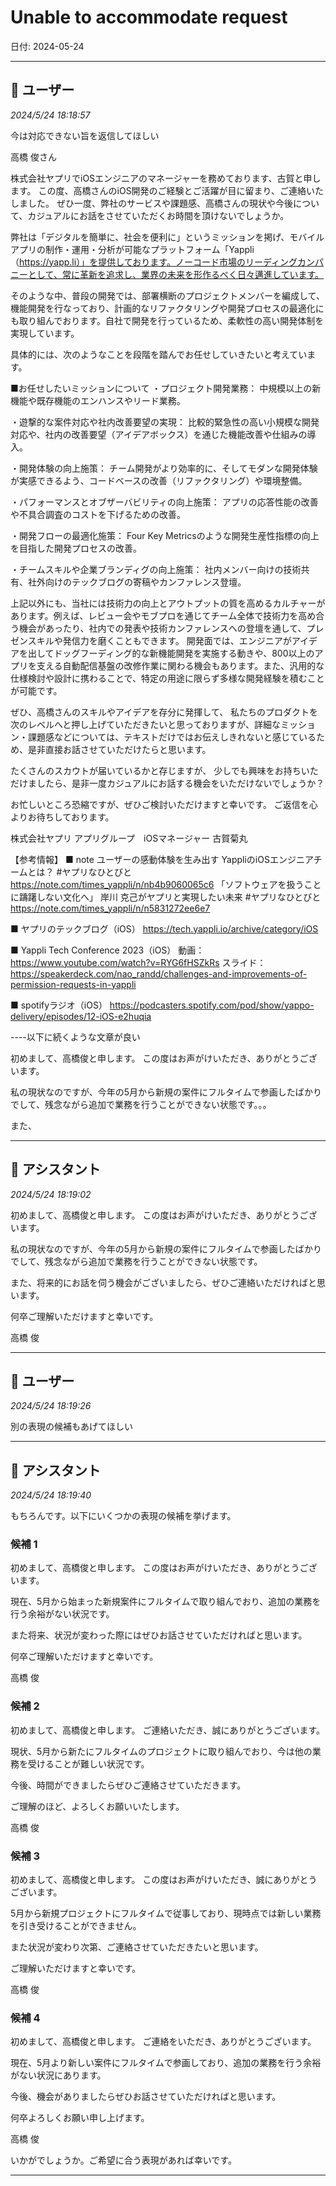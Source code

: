 # Unable to accommodate request

日付: 2024-05-24

---

## 👤 ユーザー
*2024/5/24 18:18:57*

今は対応できない旨を返信してほしい

高橋 俊さん

株式会社ヤプリでiOSエンジニアのマネージャーを務めております、古賀と申します。
この度、高橋さんのiOS開発のご経験とご活躍が目に留まり、ご連絡いたしました。
ぜひ一度、弊社のサービスや課題感、高橋さんの現状や今後について、カジュアルにお話をさせていただくお時間を頂けないでしょうか。

弊社は「デジタルを簡単に、社会を便利に」というミッションを掲げ、モバイルアプリの制作・運用・分析が可能なプラットフォーム「Yappli（https://yapp.li）」を提供しております。ノーコード市場のリーディングカンパニーとして、常に革新を追求し、業界の未来を形作るべく日々邁進しています。

そのような中、普段の開発では、部署横断のプロジェクトメンバーを編成して、機能開発を行なっており、計画的なリファクタリングや開発プロセスの最適化にも取り組んでおります。自社で開発を行っているため、柔軟性の高い開発体制を実現しています。

具体的には、次のようなことを段階を踏んでお任せしていきたいと考えています。

■お任せしたいミッションについて
・プロジェクト開発業務：
中規模以上の新機能や既存機能のエンハンスやリード業務。

・遊撃的な案件対応や社内改善要望の実現：
比較的緊急性の高い小規模な開発対応や、社内の改善要望（アイデアボックス）を通じた機能改善や仕組みの導入。

・開発体験の向上施策：
チーム開発がより効率的に、そしてモダンな開発体験が実感できるよう、コードベースの改善（リファクタリング）や環境整備。

・パフォーマンスとオブザーバビリティの向上施策：
アプリの応答性能の改善や不具合調査のコストを下げるための改善。

・開発フローの最適化施策：
Four Key Metricsのような開発生産性指標の向上を目指した開発プロセスの改善。

・チームスキルや企業ブランディグの向上施策：
社内メンバー向けの技術共有、社外向けのテックブログの寄稿やカンファレンス登壇。

上記以外にも、当社には技術力の向上とアウトプットの質を高めるカルチャーがあります。例えば、レビュー会やモブプロを通じてチーム全体で技術力を高め合う機会があったり、社内での発表や技術カンファレンスへの登壇を通して、プレゼンスキルや発信力を磨くこともできます。
開発面では、エンジニアがアイデアを出してドッグフーディング的な新機能開発を実施する動きや、800以上のアプリを支える自動配信基盤の改修作業に関わる機会もあります。また、汎用的な仕様検討や設計に携わることで、特定の用途に限らず多様な開発経験を積むことが可能です。

ぜひ、高橋さんのスキルやアイデアを存分に発揮して、
私たちのプロダクトを次のレベルへと押し上げていただきたいと思っておりますが、詳細なミッション・課題感などについては、テキストだけではお伝えしきれないと感じているため、是非直接お話させていただけたらと思います。

たくさんのスカウトが届いているかと存じますが、
少しでも興味をお持ちいただけましたら、是非一度カジュアルにお話する機会をいただけないでしょうか？

お忙しいところ恐縮ですが、ぜひご検討いただけますと幸いです。
ご返信を心よりお待ちしております。

株式会社ヤプリ
アプリグループ　iOSマネージャー
古賀菊丸

【参考情報】
■ note
ユーザーの感動体験を生み出す YappliのiOSエンジニアチームとは？ #ヤプリなひとびと
https://note.com/times_yappli/n/nb4b9060065c6
「ソフトウェアを扱うことに躊躇しない文化へ」 岸川 克己がヤプリと実現したい未来 #ヤプリなひとびと
https://note.com/times_yappli/n/n5831272ee6e7

■ ヤプリのテックブログ（iOS）
https://tech.yappli.io/archive/category/iOS

■ Yappli Tech Conference 2023（iOS）
動画： https://www.youtube.com/watch?v=RYG6fHSZkRs
スライド：https://speakerdeck.com/nao_randd/challenges-and-improvements-of-permission-requests-in-yappli

■ spotifyラジオ（iOS）
https://podcasters.spotify.com/pod/show/yappo-delivery/episodes/12-iOS-e2huqia


----以下に続くような文章が良い

初めまして、高橋俊と申します。
この度はお声がけいただき、ありがとうございます。

私の現状なのですが、今年の5月から新規の案件にフルタイムで参画したばかりでして、残念ながら追加で業務を行うことができない状態です。。。

また、

---

## 🤖 アシスタント
*2024/5/24 18:19:02*

初めまして、高橋俊と申します。
この度はお声がけいただき、ありがとうございます。

私の現状なのですが、今年の5月から新規の案件にフルタイムで参画したばかりでして、残念ながら追加で業務を行うことができない状態です。

また、将来的にお話を伺う機会がございましたら、ぜひご連絡いただければと思います。

何卒ご理解いただけますと幸いです。

高橋 俊

---

## 👤 ユーザー
*2024/5/24 18:19:26*

別の表現の候補もあげてほしい

---

## 🤖 アシスタント
*2024/5/24 18:19:40*

もちろんです。以下にいくつかの表現の候補を挙げます。

### 候補 1
初めまして、高橋俊と申します。
この度はお声がけいただき、ありがとうございます。

現在、5月から始まった新規案件にフルタイムで取り組んでおり、追加の業務を行う余裕がない状況です。

また将来、状況が変わった際にはぜひお話させていただければと思います。

何卒ご理解いただけますと幸いです。

高橋 俊

### 候補 2
初めまして、高橋俊と申します。
ご連絡いただき、誠にありがとうございます。

現状、5月から新たにフルタイムのプロジェクトに取り組んでおり、今は他の業務を受けることが難しい状況です。

今後、時間ができましたらぜひご連絡させていただきます。

ご理解のほど、よろしくお願いいたします。

高橋 俊

### 候補 3
初めまして、高橋俊と申します。
この度はお声がけいただき、誠にありがとうございます。

5月から新規プロジェクトにフルタイムで従事しており、現時点では新しい業務を引き受けることができません。

また状況が変わり次第、ご連絡させていただきたいと思います。

ご理解いただけますと幸いです。

高橋 俊

### 候補 4
初めまして、高橋俊と申します。
ご連絡をいただき、ありがとうございます。

現在、5月より新しい案件にフルタイムで参画しており、追加の業務を行う余裕がない状況にあります。

今後、機会がありましたらぜひお話させていただければと思います。

何卒よろしくお願い申し上げます。

高橋 俊

いかがでしょうか。ご希望に合う表現があれば幸いです。

---

